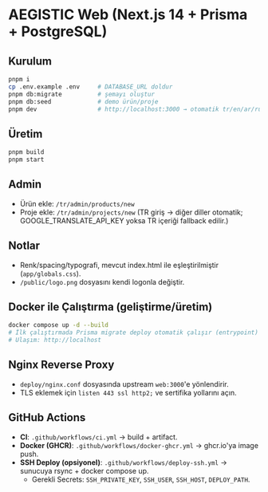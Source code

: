# AEGISTIC Web (Next.js 14 + Prisma + PostgreSQL)

## Kurulum
```bash
pnpm i
cp .env.example .env     # DATABASE_URL doldur
pnpm db:migrate          # şemayı oluştur
pnpm db:seed             # demo ürün/proje
pnpm dev                 # http://localhost:3000 → otomatik tr/en/ar/ru/fr yönlendirme
```

## Üretim
```bash
pnpm build
pnpm start
```

## Admin
- Ürün ekle: `/tr/admin/products/new`
- Proje ekle: `/tr/admin/projects/new`
(TR giriş → diğer diller otomatik; GOOGLE_TRANSLATE_API_KEY yoksa TR içeriği fallback edilir.)

## Notlar
- Renk/spacing/typografi, mevcut index.html ile eşleştirilmiştir (`app/globals.css`).
- `/public/logo.png` dosyasını kendi logonla değiştir.


## Docker ile Çalıştırma (geliştirme/üretim)
```bash
docker compose up -d --build
# İlk çalıştırmada Prisma migrate deploy otomatik çalışır (entrypoint)
# Ulaşım: http://localhost
```

## Nginx Reverse Proxy
- `deploy/nginx.conf` dosyasında upstream `web:3000`'e yönlendirir.
- TLS eklemek için `listen 443 ssl http2;` ve sertifika yollarını açın.

## GitHub Actions
- **CI**: `.github/workflows/ci.yml` → build + artifact.
- **Docker (GHCR)**: `.github/workflows/docker-ghcr.yml` → ghcr.io'ya image push.
- **SSH Deploy (opsiyonel)**: `.github/workflows/deploy-ssh.yml` → sunucuya rsync + docker compose up.
  - Gerekli Secrets: `SSH_PRIVATE_KEY`, `SSH_USER`, `SSH_HOST`, `DEPLOY_PATH`.
